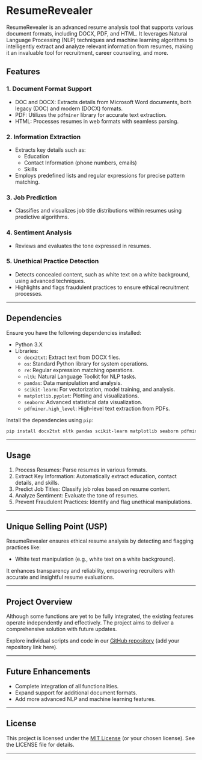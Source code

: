 # ResumeRevealer

ResumeRevealer is an advanced resume analysis tool that supports various document formats, including DOCX, PDF, and HTML. It leverages Natural Language Processing (NLP) techniques and machine learning algorithms to intelligently extract and analyze relevant information from resumes, making it an invaluable tool for recruitment, career counseling, and more.


## Features

### 1. Document Format Support
- DOC and DOCX: Extracts details from Microsoft Word documents, both legacy (DOC) and modern (DOCX) formats.
- PDF: Utilizes the `pdfminer` library for accurate text extraction.
- HTML: Processes resumes in web formats with seamless parsing.

### 2. Information Extraction
- Extracts key details such as:
  - Education
  - Contact Information (phone numbers, emails)
  - Skills
- Employs predefined lists and regular expressions for precise pattern matching.

### 3. Job Prediction
- Classifies and visualizes job title distributions within resumes using predictive algorithms.

### 4. Sentiment Analysis
- Reviews and evaluates the tone expressed in resumes.

### 5. Unethical Practice Detection
- Detects concealed content, such as white text on a white background, using advanced techniques. 
- Highlights and flags fraudulent practices to ensure ethical recruitment processes.

---

## Dependencies

Ensure you have the following dependencies installed:

- Python 3.X
- Libraries:
  - `docx2txt`: Extract text from DOCX files.
  - `os`: Standard Python library for system operations.
  - `re`: Regular expression matching operations.
  - `nltk`: Natural Language Toolkit for NLP tasks.
  - `pandas`: Data manipulation and analysis.
  - `scikit-learn`: For vectorization, model training, and analysis.
  - `matplotlib.pyplot`: Plotting and visualizations.
  - `seaborn`: Advanced statistical data visualization.
  - `pdfminer.high_level`: High-level text extraction from PDFs.

Install the dependencies using `pip`:

```bash
pip install docx2txt nltk pandas scikit-learn matplotlib seaborn pdfminer.six
```

---

## Usage

1. Process Resumes: Parse resumes in various formats.
2. Extract Key Information: Automatically extract education, contact details, and skills.
3. Predict Job Titles: Classify job roles based on resume content.
4. Analyze Sentiment: Evaluate the tone of resumes.
5. Prevent Fraudulent Practices: Identify and flag unethical manipulations.

---

## Unique Selling Point (USP)

ResumeRevealer ensures ethical resume analysis by detecting and flagging practices like:
- White text manipulation (e.g., white text on a white background).
  
It enhances transparency and reliability, empowering recruiters with accurate and insightful resume evaluations.

---

## Project Overview

Although some functions are yet to be fully integrated, the existing features operate independently and effectively. The project aims to deliver a comprehensive solution with future updates.

Explore individual scripts and code in our [GitHub repository](https://github.com/Maitry2402/Resume-Parser) (add your repository link here).

---

## Future Enhancements

- Complete integration of all functionalities.
- Expand support for additional document formats.
- Add more advanced NLP and machine learning features.

---

## License

This project is licensed under the [MIT License](#) (or your chosen license). See the LICENSE file for details.

---
